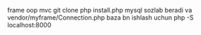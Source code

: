 frame 
oop mvc
git clone <url>
php install.php mysql sozlab beradi va vendor/myframe/Connection.php baza bn ishlash uchun php -S localhost:8000

